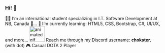 ### Hi! 👋

🧑‍💻&nbsp;I’m an international student specializing in I.T. Software Development at NB, Canada 🍁...
🌱&nbsp;I’m currently learning: HTML5, CSS, Bootstrap, C#, UI/UX, and more...
<img src="https://user-images.githubusercontent.com/74038190/235294015-47144047-25ab-417c-af1b-6746820a20ff.gif" width="50" alt="animated gif"> Reach me through my Discord username: <b>chokster.</b> (with dot)
🎮&nbsp;Casual DOTA 2 Player
